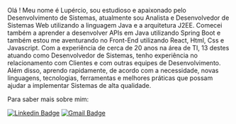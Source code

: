 Olá !
Meu nome é Lupércio, sou estudioso e apaixonado pelo Desenvolvimento de Sistemas, atualmente sou Analista e Desenvolvedor de Sistemas Web utilizando a linguagem Java e a arquitetura J2EE. Comecei também a aprender a desenvolver APIs em Java utilizando Spring Boot e também estou me aventurando no Front-End utilizando React, Html, Css e Javascript. Com a experiência de cerca de 20 anos na área de TI, 13 destes atuando como Desenvolvedor de Sistemas, tenho experiência no relacionamento com Clientes e com outras equipes de Desenvolvimento. Além disso, aprendo rapidamente, de acordo com a necessidade, novas linguagens, tecnologias, ferramentas e melhores práticas que possam ajudar a implementar Sistemas de alta qualidade.

Para saber mais sobre mim:

[![Linkedin Badge](https://img.shields.io/badge/-LinkedIn-blue?style=flat-square&logo=Linkedin&logoColor=white&link=https://www.linkedin.com/in/lupercioferraz)](https://www.linkedin.com/in/lupercioferraz)
[![Gmail Badge](https://img.shields.io/badge/-lupercio.ferraz@gmail.com-red?style=flat-square&logo=Gmail&logoColor=white&link=mailto:lupercio.ferraz@gmail.com)](mailto:lupercio.ferraz@gmail.com)
